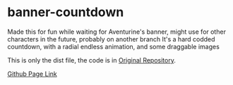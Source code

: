# banner-countdown

Made this for fun while waiting for Aventurine's banner, might use for other characters in the future, probably on another branch
It's a hard codded countdown, with a radial endless animation, and some draggable images

This is only the dist file, the code is in [Original Repository](https://github.com/nathlia/hypnotic-circles).

[Github Page Link](https://nathlia.github.io/banner-countdown/)
